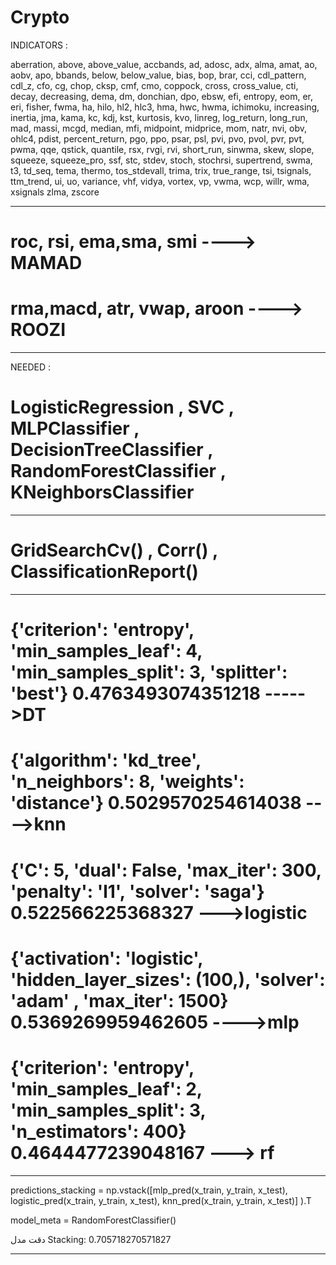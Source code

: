 # Crypto

INDICATORS :

aberration, above, above_value, accbands, ad, adosc, adx,
alma, amat, ao, aobv, apo, bbands, 
below, below_value, bias, bop, brar, cci, cdl_pattern, cdl_z,
cfo, cg, chop, cksp, cmf, cmo, coppock, cross, cross_value, 
cti, decay, decreasing, dema, dm, donchian, dpo, ebsw, efi, 
entropy, eom, er, eri, fisher, fwma, ha, hilo, hl2, hlc3, hma, hwc,
hwma, ichimoku, increasing, inertia, jma, kama, kc, kdj, kst, kurtosis,
kvo, linreg, log_return, long_run,  mad, massi, mcgd, median, mfi, 
midpoint, midprice, mom, natr, nvi, obv, ohlc4, pdist, percent_return, pgo,
ppo, psar, psl, pvi, pvo, pvol, pvr, pvt, pwma, qqe, qstick, quantile, 
 rsx, rvgi, rvi, short_run, sinwma, skew, slope, squeeze,
squeeze_pro, ssf, stc, stdev, stoch, stochrsi, supertrend, swma, t3, td_seq,
tema, thermo, tos_stdevall, trima, trix, true_range, tsi, tsignals, ttm_trend, 
ui, uo, variance, vhf, vidya, vortex, vp, vwma, wcp, willr, wma, xsignals
zlma, zscore

-----------------------------------------------------------------------------------------------------
# roc, rsi, ema,sma, smi ----> MAMAD


# rma,macd, atr, vwap, aroon ----> ROOZI

-----------------------------------------------------------------------------------------------------
NEEDED :

# LogisticRegression , SVC , MLPClassifier , DecisionTreeClassifier , RandomForestClassifier , KNeighborsClassifier

-----------------------------------------------------------------------------------------------------
# GridSearchCv() , Corr() , ClassificationReport()
-----------------------------------------------------------------------------------------------------

# {'criterion': 'entropy', 'min_samples_leaf': 4, 'min_samples_split': 3, 'splitter': 'best'}  0.4763493074351218 ----->DT


# {'algorithm': 'kd_tree', 'n_neighbors': 8, 'weights': 'distance'}  0.5029570254614038 ---->knn

# {'C': 5, 'dual': False, 'max_iter': 300, 'penalty': 'l1', 'solver': 'saga'}  0.522566225368327 --->logistic

# {'activation': 'logistic', 'hidden_layer_sizes': (100,), 'solver': 'adam' , 'max_iter': 1500}  0.5369269959462605 ---->mlp

# {'criterion': 'entropy', 'min_samples_leaf': 2, 'min_samples_split': 3, 'n_estimators': 400} 0.4644477239048167 ---> rf

-----------------------------------------------------------------------------------------------------
predictions_stacking = np.vstack([mlp_pred(x_train, y_train, x_test),
                                  logistic_pred(x_train, y_train, x_test),
                                  knn_pred(x_train, y_train, x_test)]
                                 ).T

model_meta = RandomForestClassifier()

دقت مدل Stacking: 0.705718270571827

-----------------------------------------------------------------------------------------------------